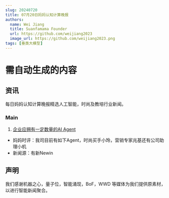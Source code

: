 ```yaml
---
slug: 20240720
title: 07月20日妈妈认知计算晚报
authors:
  name: Wei Jiang
  title: Suanfamama Founder
  url: https://github.com/weijiang2023
  image_url: https://github.com/weijiang2023.png
tags: [垂类大模型]
---
```


# 需自动生成的内容

## 资讯

每日妈妈认知计算晚报精选人工智能，时尚及教培行业新闻。

### Main

1. [​企业应拥有一定数量的AI Agent](https://mp.weixin.qq.com/s/wSgfWYqzwiG29jWNFwWaVg)

- 妈妈时评：我司目前有如下Agent，时尚买手小玲，营销专家兆基还有公司助理小机
- 新闻源：有新Newin

## 声明

我们感谢机器之心，量子位，智能涌现，BoF，WWD 等媒体为我们提供原素材，以进行智能新闻聚合。
